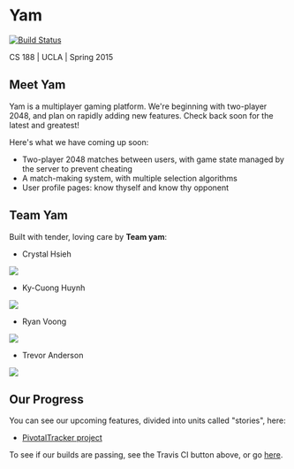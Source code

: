 # Yam
[![Build Status](https://travis-ci.org/scalableinternetservices/yam.svg?branch=master)](https://travis-ci.org/scalableinternetservices/yam)

CS 188 | UCLA | Spring 2015

## Meet Yam 

Yam is a multiplayer gaming platform. We're beginning 
with two-player 2048, and plan on rapidly adding new features.
Check back soon for the latest and greatest!

Here's what we have coming up soon:

* Two-player 2048 matches between users, with 
  game state managed by the server to prevent cheating
* A match-making system, with multiple selection algorithms
* User profile pages: know thyself and know thy opponent


## Team Yam

Built with tender, loving care by **Team yam**:
* Crystal Hsieh

![](https://avatars3.githubusercontent.com/u/5697626?v=3&s=200)
* Ky-Cuong Huynh

![](https://avatars3.githubusercontent.com/u/4713937?v=3&s=200)
* Ryan Voong

![](https://avatars0.githubusercontent.com/u/9437694?v=3&s=200)
* Trevor Anderson

![](https://avatars3.githubusercontent.com/u/4506383?v=3&s=200)

## Our Progress

You can see our upcoming features, divided into
units called "stories", here:

* [PivotalTracker project](https://www.pivotaltracker.com/projects/1321096)

To see if our builds are passing, see the Travis CI 
button above, or go 
[here](https://travis-ci.org/scalableinternetservices/yam/builds).





